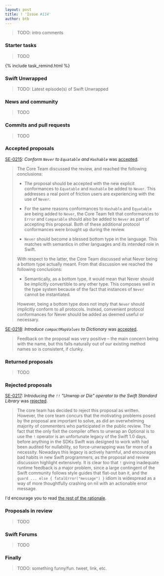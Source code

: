 ```yaml
---
layout: post
title: ! 'Issue #114'
author: btb
---
```


> TODO: intro comments

<!--excerpt-->

### Starter tasks

> TODO

{% include task_remind.html %}

### Swift Unwrapped

> TODO: Latest episode(s) of Swift Unwrapped

### News and community

> TODO

### Commits and pull requests

> TODO

### Accepted proposals

[SE-0215](https://github.com/apple/swift-evolution/blob/master/proposals/0215-conform-never-to-hashable-and-equatable.md): *Conform `Never` to `Equatable` and `Hashable`* was [accepted](https://forums.swift.org/t/se-0215-conform-never-to-equatable-and-hashable/13586/45).

> The Core Team discussed the review, and reached the following conclusions:
>
> - The proposal should be accepted with the new explicit conformances to `Equatable` and `Hashable` be added to `Never`. This addresses a real point of friction users are experiencing with the use of `Never`.
>
> - For the same reasons conformances to `Hashable` and `Equatable` are being added to `Never`, the Core Team felt that conformances to `Error` and `Comparable` should also be added to `Never` as part of accepting this proposal. Both of these additional protocol conformances were brought up during the review.
>
> - `Never` should become a blessed bottom type in the language. This matches with semantics in other languages and its intended role in Swift.
>
> With respect to the latter, the Core Team discussed what Never being a bottom type actually meant. From that discussion we reached the following conclusions:
>
> - Semantically, as a bottom type, it would mean that Never should be implicitly convertible to any other type. This composes well in the type system because of the fact that instances of `Never` cannot be instantiated.
>
> However, being a bottom type does not imply that `Never` should implicitly conform to all protocols. Instead, convenient protocol conformances for Never should be added as deemed useful or necessary.

[SE-0218](https://github.com/apple/swift-evolution/blob/master/proposals/0218-introduce-compact-map-values.md): *Introduce `compactMapValues` to Dictionary* was [accepted](https://forums.swift.org/t/accepted-se-0218-introduce-compactmapvalues-to-dictionary/14448).

> Feedback on the proposal was very positive – the main concern being with the name, but this falls naturally out of our existing method names so is consistent, if clunky.

### Returned proposals

> TODO

### Rejected proposals

[SE-0217](https://github.com/apple/swift-evolution/blob/master/proposals/0217-bangbang.md): *Introducing the `!!` "Unwrap or Die" operator to the Swift Standard Library* was [rejected](https://forums.swift.org/t/se-0217-the-unwrap-or-die-operator/14107/222).

> The core team has decided to reject this proposal as written. However, the core team concurs that the motivating problems posed by the proposal are important to solve, as did an overwhelming majority of commenters who participated in the public review. The fact that the only fixit the compiler offers to unwrap an Optional is to use the `!` operator is an unfortunate legacy of the Swift 1.0 days, before anything in the SDKs Swift was designed to work with had been audited for nullability, so force-unwrapping was far more of a necessity. Nowadays this legacy is actively harmful, and encourages bad habits in new Swift programmers, as the proposal and review discussion highlight extensively. It is clear too that `!` giving inadequate runtime feedback is a major problem, since a large contingent of the Swift community follows style guides that flat-out ban it, and the `guard ... else { fatalError("message") }` idiom is widespread as a way of more thoughtfully crashing on nil with an actionable error message.

I'd encourage you to read [the rest of the rationale](https://forums.swift.org/t/se-0217-the-unwrap-or-die-operator/14107/222).

### Proposals in review

> TODO

### Swift Forums

> TODO

### Finally

> TODO: something funny/fun. tweet, link, etc.
